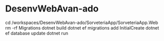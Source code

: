 # DesenvWebAvan-ado

cd /workspaces/DesenvWebAvan-ado/SorveteriaApp/SorveteriaApp.Web
rm -rf Migrations
dotnet build
dotnet ef migrations add InitialCreate
dotnet ef database update
dotnet run